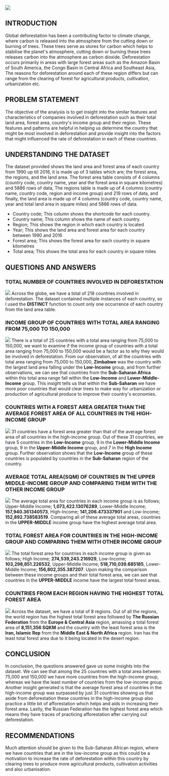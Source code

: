 ![](Deforestation.jpg)
## INTRODUCTION
Global deforestation has been a contributing factor to climate change, where carbon is released into the atmosphere from the cutting down or burning of trees. These trees serve as stores for carbon which helps to stabilise the planet's atmosphere, cutting down or burning these trees releases carbon into the atmosphere as carbon dioxide. Deforestation occurs primarily in areas with large forest areas such as the Amazon Basin of South America, the Congo Basin in Central Africa and Southeast Asia, The reasons for deforestation around each of these region differs but can range from the clearing of forest for agricultural products, cultivation, urbanization etc. 
## PROBLEM STATEMENT
The objective of the analysis is to get insight into the similar features and characteristics of companies involved in deforestation such as their total land area, forest area, country's income group and their region. These features and patterns are helpful in helping us determine the country that might be most involved in deforestation and provide insight into the factors that might influenced the rate of deforestation in each of these countries.
## UNDERSTANDING THE DATASET 
The dataset provided shows the land area and forest area of each country from 1990 up till 2016, it is made up of 3 tables which are; the forest area, the regions, and the land area. The forest area table consists of 4 columns (country code, country name, year and the forest area in square kilometres) and 5886 rows of data, The regions table is made up of 4 columns (country name, country code, region and income group) and 219 rows of data, and finally, the land area is made up of 4 columns (country code, country name, year and total land area in square miles) and 5886 rows of data.
- Country code; This column shows the shortcode for each country.
- Country name; This column shows the name of each country.
- Region; This shows the region in which each country is located
- Year; This shows the land area and forest area for each country between 1990 and 2016
- Forest area; This shows the forest area for each country in square kilometres
- Total area; This shows the total area for each country in square miles
## QUESTIONS AND ANSWERS
### TOTAL NUMBER OF COUNTRIES INVOLVED IN DEFORESTATION
![](1_number_of_countries.png)
Across the globe, we have a total of 218 countries involved in deforestation. The dataset contained multiple instances of each country, so I used the **DISTINCT** function to count only one occurrence of each country from the land area table.
### INCOME GROUP OF COUNTRIES WITH TOTAL AREA RANGING FROM 75,000 TO 150,000
![](2_income_group.png)
There is a total of 25 countries with a total area ranging from 75,000 to 150,000, we want to examine if the income group of countries with a total area ranging from 75,000 to 150,000 would be a factor as to why they would be involved in deforestation. From our observation, of all the countries with total area ranging from 75,000 to 150,000, **Zimbabwe** was the country with the largest land area falling under the **Low-Income** group, and from further observations, we can see that countries from the **Sub-Saharan Africa** within this total area range fall within the **Low-Income** and **Lower-Middle-Income** group. This insight tells us that within the **Sub-Saharan** we have more poor countries that would clear trees to make way for urbanization or production of agricultural produce to improve their country's economies.
### COUNTRIES WITH A FOREST AREA GREATER THAN THE AVERAGE FOREST AREA OF ALL COUNTRIES IN THE HIGH-INCOME GROUP
![](3.png)
31 countries have a forest area greater than that of the average forest area of all countries in the high-income group. Out of these 31 countries, we have 5 countries in the **Low-Income** group, 9 in the **Lower-Middle Income** group, 9 in the **Upper-Middle Income** group, and 7 in the **High Income** group. Further observation shows that the **Low-Income** group of these countries is populated by countries in the **Sub-Saharan** region of the country. 
### AVERAGE TOTAL AREA(SQM) OF COUNTRIES IN THE UPPER MIDDLE-INCOME GROUP AND COMPARING THEM WITH THE OTHER INCOME GROUP
![](4_average_total_area_sqm.png)
The average total area for countries in each income group is as follows; Upper-Middle Income; **1,073,422.13076289**, Lower-Middle Income; **157,940.361340573**, High-Income; **141,206.473337901** and Low-Income; **152,892.738583519**. Comparing all of these average total areas, countries in the **UPPER-MIDDLE** income group have the highest average total area.
### TOTAL FOREST AREA FOR COUNTRIES IN THE HIGH-INCOME GROUP AND COMPARING THEM WITH OTHER INCOME GROUP 
![](5_total_forest_area.png)
The total forest area for countries in each income group is given as follows; High Income; **274,539,243.216929**, Low-Income; **103,298,851.226532**, Upper-Middle Income; **518,710,039.885185**, Lower-Middle Income; **156,802,355.387207**. Upon making the comparison between these income groups and their total forest area, we can see that countries in the **UPPER-MIDDLE** income have the largest total forest areas.
### COUNTRIES FROM EACH REGION HAVING THE HIGHEST TOTAL FOREST AREA
![](6_highest_forest_area.png)
Across the dataset, we have a total of 8 regions. Out of all the regions, the world region has the highest total forest area followed by **The Russian Federation** from the **Europe & Central Asia** region, amassing a total forest area of **8,151,356 SQKM** and the country with the least forest area is the **Iran, Islamic Rep** from the **Middle East & North Africa** region. Iran has the least total forest area due to it being located in the desert region.
## CONCLUSION
In conclusion, the questions answered gave us some insights into the dataset. We can see that among the 25 countries with a total area between 75,000 and 150,000 we have more countries from the high-income group, whereas we have the least number of countries from the low-income group. Another insight generated is that the average forest area of countries in the high-income group was surpassed by just 31 countries showing us that aside from deforestation these countries in the high-income group also practice a little bit of afforestation which helps and aids in increasing their forest area. Lastly, the Russian Federation has the highest forest area which means they have traces of practicing afforestation after carrying out deforestation.
## RECOMMENDATIONS
Much attention should be given to the Sub-Saharan African region, where we have countries that are in the low-income group as this could be a motivation to increase the rate of deforestation within this country by clearing trees to produce more agricultural products, cultivation activities and also urbanisation.
